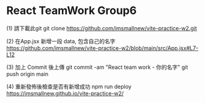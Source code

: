 # React TeamWork Group6

(1) 請下載此git
git clone https://github.com/imsmallnew/vite-practice-w2.git

(2) 在App.jsx 新增一段 data, 包含自己的名字
https://github.com/imsmallnew/vite-practice-w2/blob/main/src/App.jsx#L7-L12

(3) 加上 Commit 後上傳
git commit -am "React team work - 你的名字" 
git push origin main

(4) 重新發佈後檢查是否有新增成功
npm run deploy
https://imsmallnew.github.io/vite-practice-w2/
